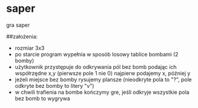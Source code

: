 # saper
gra saper

##założenia:
- rozmiar 3x3
- po starcie program wypełnia w sposób losowy tablice bombami (2 bomby)
- użytkownik przystępuje do odkrywania pól bez bomb podając ich współrzędne x,y (pierwsze pole 1 nie 0) najpierw podajemy x, później y
- jeżeli miejsce bez bomby rysujemy plansze (nieodkryte pola to "?", pole odkryte bez bomby to litery "v")
- w chwili trafienia na bombe kończymy gre, jeśli odkryje wszystkie pola bez bomb to wygrywa  
